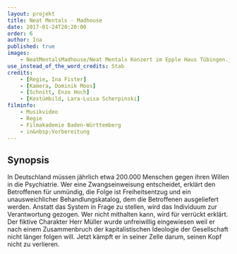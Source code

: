```yaml
---
layout: projekt
title: Neat Mentals - Madhouse
date: 2017-01-24T20:20:00
order: 6
author: Ina
published: true
images:
    - NeatMentalsMadhouse/Neat Mentals Konzert im Epple Haus Tübingen.jpg
use_instead_of_the_word_credits: Stab
credits:
    - [Regie, Ina Fister]
    - [Kamera, Dominik Moos]
    - [Schnitt, Enzo Hoch]
    - [Kostümbild, Lara-Luisa Scherpinski]
filminfo:
    - Musikvideo
    - Regie
    - Filmakademie Baden-Württemberg
    - in&nbsp;Vorbereitung
---
```


## Synopsis
In Deutschland müssen jährlich etwa 200.000 Menschen gegen ihren Willen in die Psychiatrie. Wer eine Zwangseinweisung entscheidet, erklärt den Betroffenen für unmündig, die Folge ist Freiheitsentzug und ein unausweichlicher Behandlungskatalog, dem die Betroffenen ausgeliefert werden. Anstatt das System in Frage zu stellen, wird das Individuum zur Verantwortung gezogen. Wer nicht mithalten kann, wird für verrückt erklärt. Der fiktive Charakter Herr Müller wurde unfreiwillig eingewiesen weil er nach einem Zusammenbruch der kapitalistischen Ideologie der Gesellschaft nicht länger folgen will. Jetzt kämpft er in seiner Zelle darum, seinen Kopf nicht zu verlieren.

